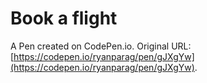 # Book a flight

A Pen created on CodePen.io. Original URL: [https://codepen.io/ryanparag/pen/gJXgYw](https://codepen.io/ryanparag/pen/gJXgYw).

